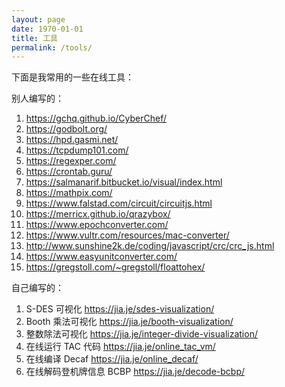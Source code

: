 ```yaml
---
layout: page
date: 1970-01-01
title: 工具
permalink: /tools/
---
```


下面是我常用的一些在线工具：

别人编写的：

1. https://gchq.github.io/CyberChef/
1. https://godbolt.org/
1. https://hpd.gasmi.net/
1. https://tcpdump101.com/
1. https://regexper.com/
1. https://crontab.guru/
1. https://salmanarif.bitbucket.io/visual/index.html
1. https://mathpix.com/
1. https://www.falstad.com/circuit/circuitjs.html
1. https://merricx.github.io/qrazybox/
1. https://www.epochconverter.com/
1. https://www.vultr.com/resources/mac-converter/
1. http://www.sunshine2k.de/coding/javascript/crc/crc_js.html
1. https://www.easyunitconverter.com/
1. https://gregstoll.com/~gregstoll/floattohex/


自己编写的：

1. S-DES 可视化 https://jia.je/sdes-visualization/
1. Booth 乘法可视化 https://jia.je/booth-visualization/
1. 整数除法可视化 https://jia.je/integer-divide-visualization/
1. 在线运行 TAC 代码 https://jia.je/online_tac_vm/
1. 在线编译 Decaf https://jia.je/online_decaf/
1. 在线解码登机牌信息 BCBP https://jia.je/decode-bcbp/
